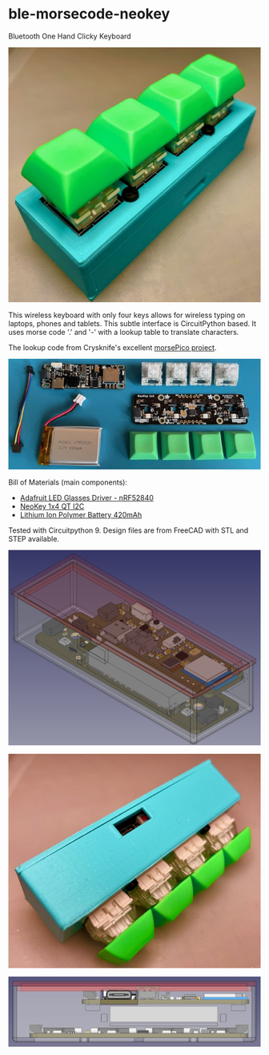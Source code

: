 # ble-morsecode-neokey
Bluetooth One Hand Clicky Keyboard

![Screenshot](ble-mc-neo-1.jpeg)

This wireless keyboard with only four keys allows for wireless typing on laptops, phones and tablets. This subtle interface is CircuitPython based. It uses morse code '.' and '-' with a lookup table to translate characters.

The lookup code from Crysknife's excellent [morsePico project](https://github.com/Crysknife007/morsePico/blob/main/code.py). 

![Screenshot](ble-mc-neo-3.jpeg)

Bill of Materials (main components):
* [Adafruit LED Glasses Driver - nRF52840](https://www.adafruit.com/product/5217)
* [NeoKey 1x4 QT I2C](https://www.adafruit.com/product/4980)
* [Lithium Ion Polymer Battery 420mAh](https://www.adafruit.com/product/4236)

Tested with Circuitpython 9. Design files are from FreeCAD with STL and STEP available. 

![Screenshot](ble-mc-neo-4.png)

![Screenshot](ble-mc-neo-2.jpeg)

![Screenshot](ble-mc-neo-5.png)
